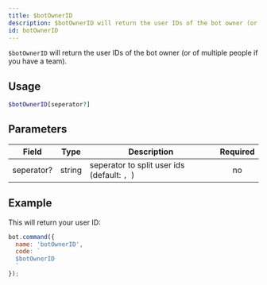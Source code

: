 ```yaml
---
title: $botOwnerID 
description: $botOwnerID will return the user IDs of the bot owner (or of multiple people if you have a team).
id: botOwnerID
---
```


`$botOwnerID` will return the user IDs of the bot owner (or of multiple people if you have a team).

## Usage

```php
$botOwnerID[seperator?]
```

## Parameters 


| Field      | Type    | Description                                 | Required |
| ---------- | ------- | ------------------------------------------- |:--------:|
| seperator? | string | seperator to split user ids (default: `, `) |    no    |


## Example

This will return your user ID:

```javascript
bot.command({
  name: 'botOwnerID',
  code: `
  $botOwnerID
  `
});
```